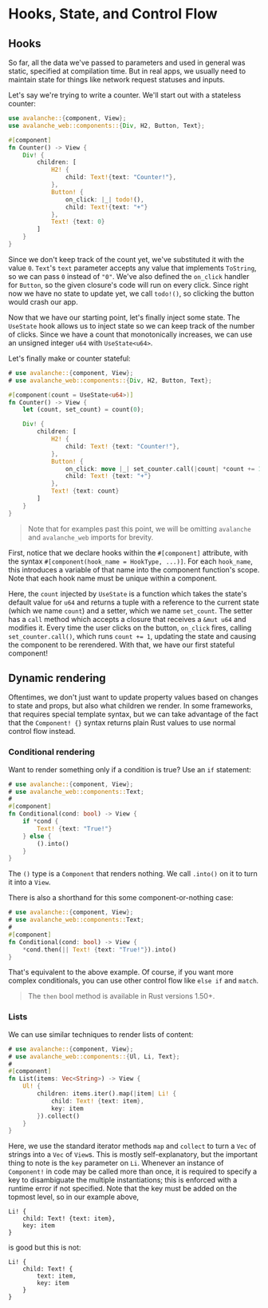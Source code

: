 # Hooks, State, and Control Flow

## Hooks

So far, all the data we've passed to parameters and used in general was static, specified at compilation time.
But in real apps, we usually need to maintain state for things like network request statuses and inputs.

Let's say we're trying to write a counter. We'll start out with a stateless counter:

```rust
use avalanche::{component, View};
use avalanche_web::components::{Div, H2, Button, Text};

#[component]
fn Counter() -> View {
    Div! {
        children: [
            H2! {
                child: Text!{text: "Counter!"},
            },
            Button! {
                on_click: |_| todo!(),
                child: Text!{text: "+"}
            },
            Text! {text: 0}
        ]
    }
}
```

Since we don't keep track of the count yet, we've substituted it with the value `0`. `Text`'s `text` parameter accepts any value that implements `ToString`,
so we can pass `0` instead of `"0"`. We've also defined the `on_click` handler for `Button`, so the given closure's code will run on every click. 
Since right now we have no state to update yet, we call `todo!()`, so clicking the button would crash our app. 

Now that we have our starting point, let's finally inject some state. The `UseState` hook allows us to inject
state so we can keep track of the number of clicks. Since we have a count that monotonically increases, we can use an unsigned integer `u64` with `UseState<u64>`.

Let's finally make or counter stateful:

```rust
# use avalanche::{component, View};
# use avalanche_web::components::{Div, H2, Button, Text};

#[component(count = UseState<u64>)]
fn Counter() -> View {
    let (count, set_count) = count(0);

    Div! {
        children: [
            H2! {
                child: Text! {text: "Counter!"},
            },
            Button! {
                on_click: move |_| set_counter.call(|count| *count += 1),
                child: Text! {text: "+"}
            },
            Text! {text: count}
        ]
    }
}
```

> Note that for examples past this point, we will be omitting `avalanche` and `avalanche_web` imports for brevity.

First, notice that we declare hooks within the `#[component]` attribute, with the syntax `#[component(hook_name = HookType, ...)]`. For each 
`hook_name`, this introduces a variable of that name into the component function's scope. Note that each hook name must be unique within a component.

Here, the `count` injected by `UseState` is a function which takes the state's default value for `u64` and returns a tuple with a reference to the 
current state (which we name `count`) and a setter, which we name `set_count`. The setter has a `call` method which accepts a closure that receives a `&mut u64` and modifies it. Every time the user clicks on the button, `on_click` fires, calling `set_counter.call()`, which runs 
`count += 1`, updating the state and causing the component to be rerendered. With that, we have our first stateful component! 

## Dynamic rendering

Oftentimes, we don't just want to update property values based on changes to state and props, but also what children we render.
In some frameworks, that requires special template syntax, but we can take advantage of the fact that the `Component! {}` syntax returns plain 
Rust values to use normal control flow instead.

### Conditional rendering

Want to render something only if a condition is true? Use an `if` statement:

```rust
# use avalanche::{component, View};
# use avalanche_web::components::Text;
#
#[component]
fn Conditional(cond: bool) -> View {
    if *cond {
        Text! {text: "True!"}
    } else {
        ().into()
    }
}
```

The `()` type is a `Component` that renders nothing. We call `.into()` on it to turn it into a `View`.

There is also a shorthand for this some component-or-nothing case:

```rust
# use avalanche::{component, View};
# use avalanche_web::components::Text;
#
#[component]
fn Conditional(cond: bool) -> View {
    *cond.then(|| Text! {text: "True!"}).into()
}
```

That's equivalent to the above example. Of course, if you want more complex conditionals, you can use other control flow like `else if` and `match`.

> The `then` bool method is available in Rust versions 1.50+.

### Lists

We can use similar techniques to render lists of content:

```rust
# use avalanche::{component, View};
# use avalanche_web::components::{Ul, Li, Text};
#
#[component]
fn List(items: Vec<String>) -> View {
    Ul! {
        children: items.iter().map(|item| Li! {
            child: Text! {text: item},
            key: item
        }).collect()
    }
}
```

Here, we use the standard iterator methods `map` and `collect` to turn a `Vec` of strings into a `Vec` of `View`s.
This is mostly self-explanatory, but the important thing to note is the `key` parameter on `Li`. Whenever an instance of `Component!` in code 
may be called more than once, it is required to specify a key to disambiguate the multiple instantiations; this is enforced with a runtime error if not specified. Note that the key must be added on the topmost level, so in our example above,
```
Li! {
    child: Text! {text: item},
    key: item
}
```
is good but this is not:
```
Li! {
    child: Text! {
        text: item,
        key: item
    }
}
```